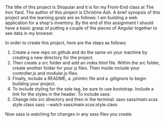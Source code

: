 The title of this project is Shopular and it is for my Front-End class at The Iron Yard.
The author of this project is Christine Ash.
A brief synopsis of this project and the learning goals are as follows: I am building a web application for a shop's inventory. By the end of this assignment I should have a basic grasp of putting a couple of the pieces of Angular together to see data in my browser.

In order to create this project, here are the steps as follows:
1. Create a new repo on github and do the same on your machine by creating a new directory for the project.
2. Then create a src folder and add an index.html file. Within the src folder, create another folder for your js files. Then inside include your controller.js and modular.js files.
3. Finally, include a README, a .jshintrc file and a .gitignore to begin building your project.
4. To include styling for the sale tag, be sure to use bootstrap. Include a link for the styles in the header.
To include sass:
1. Change into src directory and then in the terminal:
sass sass/main.scss style.class
sass --watch sass/main.scss:style.class

Now sass is watching for changes in any sass files you create.
